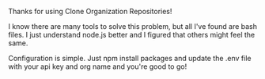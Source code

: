 Thanks for using Clone Organization Repositories!

I know there are many tools to solve this problem, but all I've found are bash
files. I just understand node.js better and I figured that others might feel the
same.

Configuration is simple. Just npm install packages and update the .env file with
your api key and org name and you're good to go!
